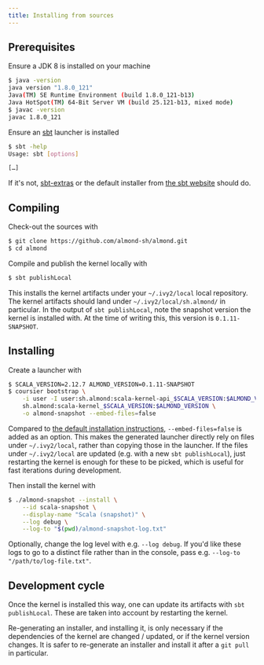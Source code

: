 ```yaml
---
title: Installing from sources
---
```


## Prerequisites

Ensure a JDK 8 is installed on your machine
```bash
$ java -version
java version "1.8.0_121"
Java(TM) SE Runtime Environment (build 1.8.0_121-b13)
Java HotSpot(TM) 64-Bit Server VM (build 25.121-b13, mixed mode)
$ javac -version
javac 1.8.0_121
```

Ensure an [sbt](https://scala-sbt.org) launcher is installed
```bash
$ sbt -help
Usage: sbt [options]

[…]
```
If it's not, [sbt-extras](https://github.com/paulp/sbt-extras) or the default installer from [the sbt website](https://scala-sbt.org) should do.

## Compiling

Check-out the sources with
```bash
$ git clone https://github.com/almond-sh/almond.git
$ cd almond
```

Compile and publish the kernel locally with
```bash
$ sbt publishLocal
```
This installs the kernel artifacts under your `~/.ivy2/local` local repository. The kernel artifacts should land under `~/.ivy2/local/sh.almond/` in particular. In the output of `sbt publishLocal`, note the snapshot version the kernel is installed with. At the time of writing this, this version is `0.1.11-SNAPSHOT`.

## Installing

Create a launcher with
```bash
$ SCALA_VERSION=2.12.7 ALMOND_VERSION=0.1.11-SNAPSHOT
$ coursier bootstrap \
    -i user -I user:sh.almond:scala-kernel-api_$SCALA_VERSION:$ALMOND_VERSION \
    sh.almond:scala-kernel_$SCALA_VERSION:$ALMOND_VERSION \
    -o almond-snapshot --embed-files=false
```
Compared to [the default installation instructions](quick-start-install.md), `--embed-files=false` is added as an option. This makes the generated launcher directly rely on files under `~/.ivy2/local`, rather than copying those in the launcher. If the files under `~/.ivy2/local` are updated (e.g. with a new `sbt publishLocal`), just restarting the kernel is enough for these to be picked, which is useful for fast iterations during development.

Then install the kernel with
```bash
$ ./almond-snapshot --install \
    --id scala-snapshot \
    --display-name "Scala (snapshot)" \
    --log debug \
    --log-to "$(pwd)/almond-snapshot-log.txt"
```

Optionally, change the log level with e.g. `--log debug`. If you'd like these logs to go to a distinct file rather than in the console, pass e.g. `--log-to "/path/to/log-file.txt"`.

## Development cycle

Once the kernel is installed this way, one can update its artifacts with `sbt publishLocal`. These are taken into account by restarting the kernel.

Re-generating an installer, and installing it, is only necessary if the dependencies of the kernel are changed / updated, or if the kernel version changes. It is safer to re-generate an installer and install it after a `git pull` in particular.
